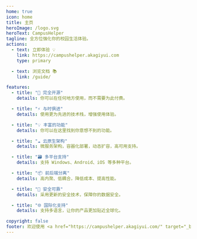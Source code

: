 ```yaml
---
home: true
icon: home
title: 主页
heroImage: /logo.svg
heroText: CampusHelper
tagline: 全方位强化你的校园生活体验。
actions:
  - text: 立即体验 💡
    link: https://campushelper.akagiyui.com
    type: primary

  - text: 浏览文档 📚
    link: /guide/

features:
  - title: "📝 完全开源"
    details: 你可以在任何地方使用，而不需要为此付费。

  - title: "⚡️ 与时俱进"
    details: 使用更为先进的技术栈，增强使用体验。

  - title: "💡 丰富的功能"
    details: 你可以在这里找到你意想不到的功能。

  - title: "☁️ 云原生架构"
    details: 微服务架构，容器化部署，动态扩容，高可用支持。

  - title: "🗃️ 多平台支持"
    details: 支持 Windows、Android、iOS 等多种平台。

  - title: "📦 前后端分离"
    details: 高内聚、低耦合，降低成本、提高性能。

  - title: "🔐 安全可靠"
    details: 采用更新的安全技术，保障你的数据安全。

  - title: "🌐 国际化支持"
    details: 支持多语言，让你的产品更加贴近全球化。

copyright: false
footer: 欢迎使用 <a href="https://campushelper.akagiyui.com/" target="_blank">CampusHelper</a> | MIT 协议, 版权所有 © 2023 AkagiYui
---
```

